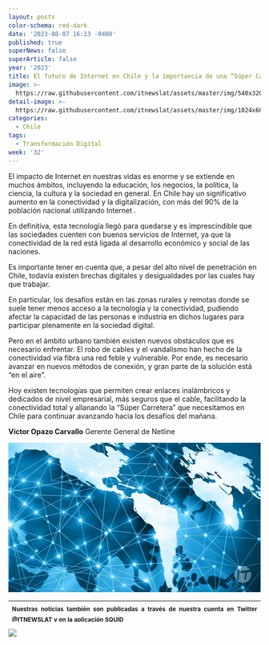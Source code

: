 ```yaml
---
layout: posts
color-schema: red-dark
date: '2023-08-07 16:13 -0400'
published: true
superNews: false
superArticle: false
year: '2023'
title: El futuro de Internet en Chile y la importancia de una “Súper Carretera”
image: >-
  https://raw.githubusercontent.com/itnewslat/assets/master/img/540x320/Internet-p.jpg
detail-image: >-
  https://raw.githubusercontent.com/itnewslat/assets/master/img/1024x680/Internet-g.jpg
categories:
  - Chile
tags:
  - Transformación Digital
week: '32'
---
```

El impacto de Internet en nuestras vidas es enorme y se extiende en muchos ámbitos, incluyendo la educación, los negocios, la política, la ciencia, la cultura y la sociedad en general. En Chile hay un significativo aumento en la conectividad y la digitalización, con más del 90% de la población nacional utilizando Internet .

En definitiva, esta tecnología llegó para quedarse y es imprescindible que las sociedades cuenten con buenos servicios de Internet, ya que la conectividad de la red está ligada al desarrollo económico y social de las naciones. 

Es importante tener en cuenta que, a pesar del alto nivel de penetración en Chile, todavía existen brechas digitales y desigualdades por las cuales hay que trabajar. 

En particular, los desafíos están en las zonas rurales y remotas donde se suele tener menos acceso a la tecnología y la conectividad, pudiendo afectar la capacidad de las personas e industria en dichos lugares para participar plenamente en la sociedad digital.

Pero en el ámbito urbano también existen nuevos obstáculos que es necesario enfrentar. El robo de cables y el vandalismo han hecho de la conectividad vía fibra una red feble y vulnerable. Por ende, es necesario avanzar en nuevos métodos de conexión, y gran parte de la solución está “en el aire”.

Hoy existen tecnologías que permiten crear enlaces inalámbricos y dedicados de nivel empresarial, más seguros que el cable, facilitando la conectividad total y allanando la “Súper Carretera” que necesitamos en Chile para continuar avanzando hacia los desafíos del mañana.

**Víctor Opazo Carvallo**
Gerente General de Netline

![](https://raw.githubusercontent.com/itnewslat/assets/master/img/540x320/Internet-p.jpg)

<table style="height: 42px;" width="569">
<tbody>
<tr>
<td style="text-align: justify;"><sub><strong>Nuestras noticias también son publicadas a través de nuestra cuenta en Twitter <a href="https://twitter.com/itnewslat?lang=es">@ITNEWSLAT</a> y en la aplicación <a href="https://squidapp.co/en/">SQUID</a></strong></sub></td>
</tr>
</tbody>
</table>

<img src="https://tracker.metricool.com/c3po.jpg?hash=56f88a41e39ab42c063cc51676587a04"/>